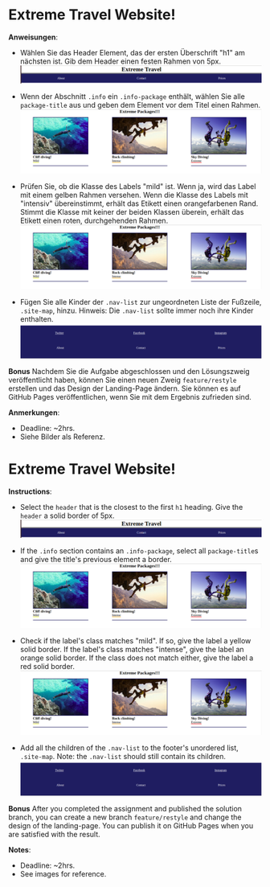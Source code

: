# Extreme Travel Website!

**Anweisungen**:
* Wählen Sie das Header Element, das der ersten Überschrift "h1" am nächsten ist. Gib dem Header einen festen Rahmen von 5px. ![alt text](images/header.png "Kopfzeile")

* Wenn der Abschnitt `.info` ein `.info-package` enthält, wählen Sie alle `package-title` aus und geben dem Element vor dem Titel einen Rahmen. ![alt text](images/packages.png "Pakete")

* Prüfen Sie, ob die Klasse des Labels "mild" ist. Wenn ja, wird das Label mit einem gelben Rahmen versehen. Wenn die Klasse des Labels mit "intensiv" übereinstimmt, erhält das Etikett einen orangefarbenen Rand. Stimmt die Klasse mit keiner der beiden Klassen überein, erhält das Etikett einen roten, durchgehenden Rahmen. ![alt text](images/packages.png "Pakete")

* Fügen Sie alle Kinder der `.nav-list` zur ungeordneten Liste der Fußzeile, `.site-map`, hinzu. Hinweis: Die `.nav-list` sollte immer noch ihre Kinder enthalten. ![alt text](images/footer.png "Fußzeile")

**Bonus**
Nachdem Sie die Aufgabe abgeschlossen und den Lösungszweig veröffentlicht haben, können Sie einen neuen Zweig `feature/restyle` erstellen und das Design der Landing-Page ändern. Sie können es auf GitHub Pages veröffentlichen, wenn Sie mit dem Ergebnis zufrieden sind.


**Anmerkungen**:
* Deadline: ~2hrs.
* Siehe Bilder als Referenz.


# Extreme Travel Website!

**Instructions**:
* Select the `header` that is the closest to the first `h1` heading. Give the `header` a solid border of 5px. ![alt text](images/header.png "Header")

* If the `.info` section contains an `.info-package`, select all `package-title`s and give the title's previous element a border. ![alt text](images/packages.png "Packages")

* Check if the label's class matches "mild". If so, give the label a yellow solid border. If the label's class matches "intense", give the label an orange solid border. If the class does not match either, give the label a red solid border. ![alt text](images/packages.png "Packages")

* Add all the children of the `.nav-list` to the footer's unordered list, `.site-map`. Note: the `.nav-list` should still contain its children. ![alt text](images/footer.png "Footer")

**Bonus**
After you completed the assignment and published the solution branch, you can create a new branch `feature/restyle` and change the design of the landing-page. You can publish it on GitHub Pages when you are satisfied with the result.


**Notes**:
* Deadline: ~2hrs.
* See images for reference.
